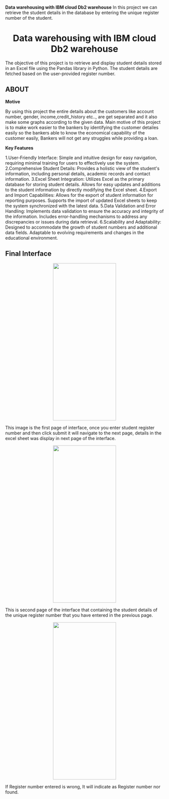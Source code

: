 **Data warehousing with IBM cloud Db2 warehouse**
In this project we can retrieve the student details in the database by entering the unique register number of the student.
<div align="center">
   <centre><h1>Data warehousing with IBM cloud Db2 warehouse</centre><br />
      </div>
The objective of this project is to retrieve and display student details stored in an Excel file using the Pandas library in Python. The student details are fetched based on the user-provided register number.
<h2>ABOUT</h2>

**Motive**

By using this project the entire details about the customers like account number, gender, income,credit_history etc.., are get separated and it also make some graphs according to the given data.
Main motive of this project is to make work easier to the bankers by identifying the customer detailes easily so the bankers able to know the economical capability of the customer easily, Bankers will not get any struggles while providing a loan.


**Key Features**

1.User-Friendly Interface:
Simple and intuitive design for easy navigation, requiring minimal training for users to effectively use the system.
2.Comprehensive Student Details:
Provides a holistic view of the student's information, including personal details, academic records and contact information.
3.Excel Sheet Integration:
Utilizes Excel as the primary database for storing student details.
Allows for easy updates and additions to the student information by directly modifying the Excel sheet.
4.Export and Import Capabilities:
Allows for the export of student information for reporting purposes.
Supports the import of updated Excel sheets to keep the system synchronized with the latest data.
5.Data Validation and Error Handling:
Implements data validation to ensure the accuracy and integrity of the information.
Includes error-handling mechanisms to address any discrepancies or issues during data retrieval.
6.Scalability and Adaptability:
Designed to accommodate the growth of student numbers and additional data fields.
Adaptable to evolving requirements and changes in the educational environment.

   
<h2>Final Interface</h2>
<p align="center">
  <img src="https://github.com/Haswanth-18/Data-warehousing-with-IBM-cloud-db2-warehouse/blob/main/images/home.png" width="200" height="500" >
</p>

This image is the first page of interface, once you enter student register number and then click submit it will navigate to the next page, details in the excel sheet was display in next page of the interface.
<p align="center">
  <img src="https://github.com/Haswanth-18/Data-warehousing-with-IBM-cloud-db2-warehouse/blob/main/images/details.png" width="200" height="500" >
</p>
This is second page of the interface that containing the student details of the unique register number that you have entered in the previous page.
<p align="center">
  <img src="https://github.com/Haswanth-18/Data-warehousing-with-IBM-cloud-db2-warehouse/blob/main/images/Screenshot%202023-11-01%20114224.png" width="200" height="500" >
</p>
If Register number entered is wrong, It will indicate as Register number nor found.
